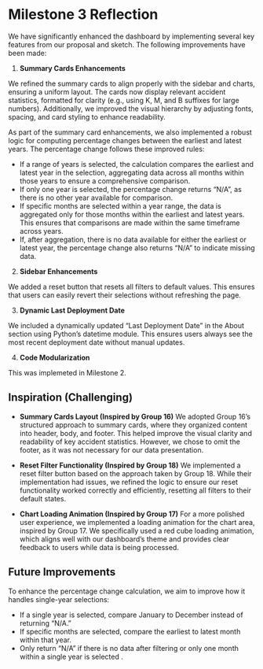 # Milestone 3 Reflection

We have significantly enhanced the dashboard by implementing several key features from our proposal and sketch. The following improvements have been made:

1. **Summary Cards Enhancements**

We refined the summary cards to align properly with the sidebar and charts, ensuring a uniform layout. The cards now display relevant accident statistics, formatted for clarity (e.g., using K, M, and B suffixes for large numbers). Additionally, we improved the visual hierarchy by adjusting fonts, spacing, and card styling to enhance readability.

As part of the summary card enhancements, we also implemented a robust logic for computing percentage changes between the earliest and latest years. The percentage change follows these improved rules:

- If a range of years is selected, the calculation compares the earliest and latest year in the selection, aggregating data across all months within those years to ensure a comprehensive comparison.
- If only one year is selected, the percentage change returns “N/A”, as there is no other year available for comparison.
- If specific months are selected within a year range, the data is aggregated only for those months within the earliest and latest years. This ensures that comparisons are made within the same timeframe across years.
- If, after aggregation, there is no data available for either the earliest or latest year, the percentage change also returns “N/A” to indicate missing data.

2. **Sidebar Enhancements**

We added a reset button that resets all filters to default values. This ensures that users can easily revert their selections without refreshing the page.

3. **Dynamic Last Deployment Date**

We included a dynamically updated “Last Deployment Date” in the About section using Python’s datetime module. This ensures users always see the most recent deployment date without manual updates.

4. **Code Modularization**

This was implemeted in Milestone 2.

## Inspiration (Challenging)

- **Summary Cards Layout (Inspired by Group 16)**
We adopted Group 16’s structured approach to summary cards, where they organized content into header, body, and footer. This helped improve the visual clarity and readability of key accident statistics. However, we chose to omit the footer, as it was not necessary for our data presentation.

- **Reset Filter Functionality (Inspired by Group 18)**
We implemented a reset filter button based on the approach taken by Group 18. While their implementation had issues, we refined the logic to ensure our reset functionality worked correctly and efficiently, resetting all filters to their default states.

- **Chart Loading Animation (Inspired by Group 17)**
For a more polished user experience, we implemented a loading animation for the chart area, inspired by Group 17. We specifically used a red cube loading animation, which aligns well with our dashboard’s theme and provides clear feedback to users while data is being processed.

## Future Improvements

To enhance the percentage change calculation, we aim to improve how it handles single-year selections:

- If a single year is selected, compare January to December instead of returning “N/A.”
- If specific months are selected, compare the earliest to latest month within that year.
- Only return “N/A” if there is no data after filtering or only one month within a single year is selected .
